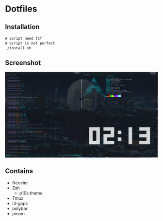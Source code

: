 # Dotfiles

## Installation
```
# Script need fzf
# Script is not perfect
./install.sh
```

## Screenshot
![screenshot](screenshot.png)

## Contains
- Neovim
- Zsh
  - p10k theme
- Tmux
- i3-gaps
- polybar
- picom
